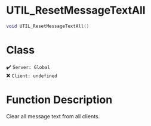# UTIL_ResetMessageTextAll
```lua
void UTIL_ResetMessageTextAll()
```
# Class
✔️ `Server: Global`  
❌ `Client: undefined`  

# Function Description
Clear all message text from all clients.
